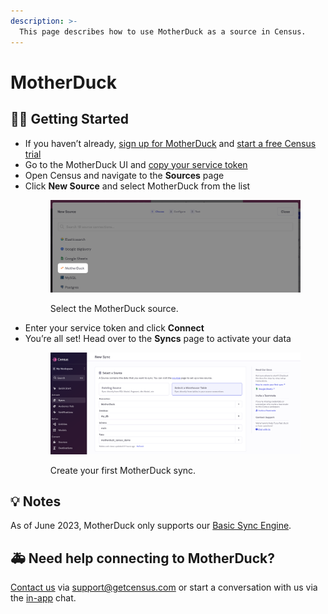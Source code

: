 ```yaml
---
description: >-
  This page describes how to use MotherDuck as a source in Census.
---
```


# MotherDuck

## 🏃‍♀️ Getting Started <a href="#getting-started" id="getting-started"></a>

* If you haven’t already, [sign up for MotherDuck](https://motherduck.com/docs/getting-started/signing-up) and [start a free Census trial](https://app.getcensus.com/)
* Go to the MotherDuck UI and [copy your service token](https://motherduck.com/docs/authenticating-to-motherduck#authentication-using-a-service-token)
* Open Census and navigate to the **Sources** page
* Click **New Source** and select MotherDuck from the list
  <figure><img src="../.gitbook/assets/motherduck-1.png" alt=""><figcaption><p>Select the MotherDuck source.</p></figcaption></figure>
* Enter your service token and click **Connect**
* You’re all set! Head over to the **Syncs** page to activate your data
  <figure><img src="../.gitbook/assets/motherduck-2.png" alt=""><figcaption><p>Create your first MotherDuck sync.</p></figcaption></figure>

## 💡 Notes <a href="#notes" id="notes"></a>

As of June 2023, MotherDuck only supports our [Basic Sync Engine](./overview.md#🏎️-sync-engines).

## 🚑 Need help connecting to MotherDuck?

[Contact us](mailto:support@getcensus.com) via support@getcensus.com or start a conversation with us via the [in-app](https://app.getcensus.com) chat.
